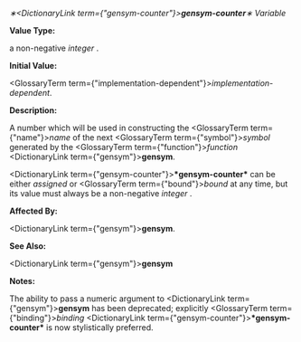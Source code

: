 *∗<DictionaryLink  term={"gensym-counter"}><b>*gensym-counter*</b></DictionaryLink>∗ Variable* 



**Value Type:** 



a non-negative *integer* . 



**Initial Value:** 



<GlossaryTerm  term={"implementation-dependent"}><i>implementation-dependent</i></GlossaryTerm>. 



**Description:** 



A number which will be used in constructing the <GlossaryTerm  term={"name"}><i>name</i></GlossaryTerm> of the next <GlossaryTerm  term={"symbol"}><i>symbol</i></GlossaryTerm> generated by the <GlossaryTerm  term={"function"}><i>function</i></GlossaryTerm> <DictionaryLink  term={"gensym"}><b>gensym</b></DictionaryLink>. 



<DictionaryLink  term={"gensym-counter"}><b>\*gensym-counter\*</b></DictionaryLink> can be either *assigned* or <GlossaryTerm  term={"bound"}><i>bound</i></GlossaryTerm> at any time, but its value must always be a non-negative *integer* . 



**Affected By:** 



<DictionaryLink  term={"gensym"}><b>gensym</b></DictionaryLink>. 



**See Also:** 



<DictionaryLink  term={"gensym"}><b>gensym</b></DictionaryLink> 







 



 



**Notes:** 



The ability to pass a numeric argument to <DictionaryLink  term={"gensym"}><b>gensym</b></DictionaryLink> has been deprecated; explicitly <GlossaryTerm  term={"binding"}><i>binding</i></GlossaryTerm> <DictionaryLink  term={"gensym-counter"}><b>\*gensym-counter\*</b></DictionaryLink> is now stylistically preferred. 



